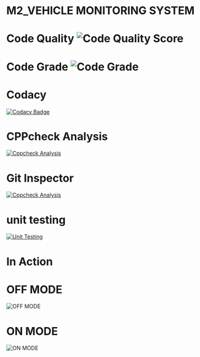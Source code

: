 # M2_VEHICLE MONITORING SYSTEM

# Code Quality ![Code Quality Score]()
# Code Grade ![Code Grade]()

# Codacy
[![Codacy Badge](https://app.codacy.com/project/badge/Grade/d06082f2f69a499596919c542955734b)](https://www.codacy.com/gh/SanjanaGireesh/M2_Vechicle-Monitoring-System/dashboard?utm_source=github.com&amp;utm_medium=referral&amp;utm_content=SanjanaGireesh/M2_Vechicle-Monitoring-System&amp;utm_campaign=Badge_Grade)
# CPPcheck Analysis
[![Cppcheck Analysis](https://github.com/SanjanaGireesh/M2_Vechicle-Monitoring-System/actions/workflows/Cppcheck%20Analysis.yml/badge.svg)](https://github.com/SanjanaGireesh/M2_Vechicle-Monitoring-System/actions/workflows/Cppcheck%20Analysis.yml)
# Git Inspector
[![Cppcheck Analysis](https://github.com/SanjanaGireesh/M2_Vechicle-Monitoring-System/actions/workflows/Cppcheck%20Analysis.yml/badge.svg)](https://github.com/SanjanaGireesh/M2_Vechicle-Monitoring-System/actions/workflows/Cppcheck%20Analysis.yml)
# unit testing
[![Unit Testing](https://github.com/SanjanaGireesh/M2_Vechicle-Monitoring-System/actions/workflows/unit-test.yml/badge.svg)](https://github.com/SanjanaGireesh/M2_Vechicle-Monitoring-System/actions/workflows/unit-test.yml)
# In Action 
# OFF MODE
![OFF MODE](https://user-images.githubusercontent.com/101441389/164682580-834722c2-2b47-4d61-8ee5-76f2984b2c1e.PNG)
# ON MODE
![ON MODE](https://user-images.githubusercontent.com/101441389/164682681-d3c000e6-741b-417b-bebc-22bf02ee8f2b.PNG)
